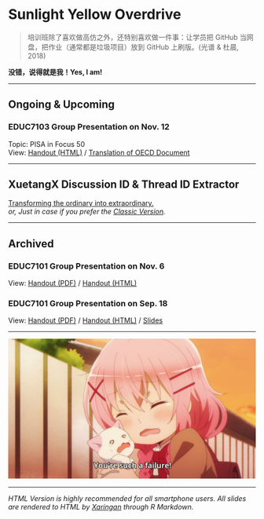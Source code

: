 # Sunlight Yellow Overdrive

> 培训班除了喜欢做高仿之外，还特别喜欢做一件事：让学员把 GitHub 当网盘，把作业（通常都是垃圾项目）放到 GitHub 上刷版。(光谱 & 杜晨, 2018)

**没错，说得就是我！Yes, I am!**  

---

## Ongoing & Upcoming
### EDUC7103 Group Presentation on Nov. 12
Topic: PISA in Focus 50  
View: [Handout (HTML)](EDUC7103H-1112.html) / [Translation of OECD Document](EDUC7103T-1112.pdf)  

---

## XuetangX Discussion ID & Thread ID Extractor
[Transforming the ordinary into extraordinary.](./XTXExtractor/Index.html)  
*or, Just in case if you prefer the [Classic Version](./XTXExtractor/Legacy.html).*  

---

## Archived

### EDUC7101 Group Presentation on Nov. 6
View: [Handout (PDF)](EDUC7101P-1106.pdf) / [Handout (HTML)](EDUC7101H-1106.html)  

### EDUC7101 Group Presentation on Sep. 18
View: [Handout (PDF)](EDUC7101P-0918.pdf) / [Handout (HTML)](EDUC7101H-0918.html) / [Slides](EDUC7101S-0918.html)

---

![Yes I am](./Resources/Youre_such_a_failure.jpg)

---

*HTML Version is highly recommended for all smartphone users.*
*All slides are rendered to HTML by [Xaringan](https://github.com/yihui/xaringan) through R Markdown.*
